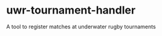 uwr-tournament-handler
======================

A tool to register matches at underwater rugby tournaments

